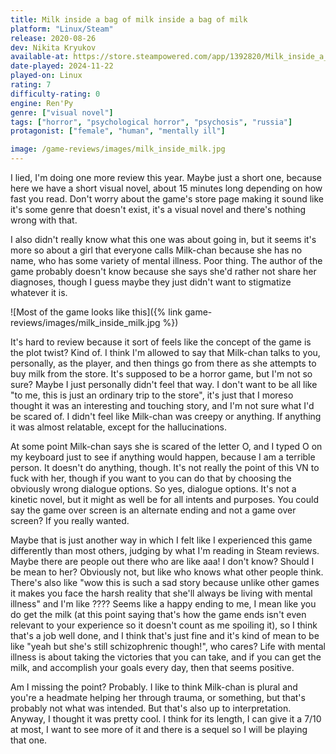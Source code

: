 ```yaml
---
title: Milk inside a bag of milk inside a bag of milk
platform: "Linux/Steam"
release: 2020-08-26
dev: Nikita Kryukov
available-at: https://store.steampowered.com/app/1392820/Milk_inside_a_bag_of_milk_inside_a_bag_of_milk/
date-played: 2024-11-22
played-on: Linux
rating: 7
difficulty-rating: 0
engine: Ren'Py
genre: ["visual novel"]
tags: ["horror", "psychological horror", "psychosis", "russia"]
protagonist: ["female", "human", "mentally ill"]

image: /game-reviews/images/milk_inside_milk.jpg
---
```


I lied, I'm doing one more review this year. Maybe just a short one, because here we have a short visual novel, about 15 minutes long depending on how fast you read. Don't worry about the game's store page making it sound like it's some genre that doesn't exist, it's a visual novel and there's nothing wrong with that.

I also didn't really know what this one was about going in, but it seems it's more so about a girl that everyone calls Milk-chan because she has no name, who has some variety of mental illness. Poor thing. The author of the game probably doesn't know because she says she'd rather not share her diagnoses, though I guess maybe they just didn't want to stigmatize whatever it is.

![Most of the game looks like this]({% link game-reviews/images/milk_inside_milk.jpg %})

It's hard to review because it sort of feels like the concept of the game is the plot twist? Kind of. I think I'm allowed to say that Milk-chan talks to you, personally, as the player, and then things go from there as she attempts to buy milk from the store. It's supposed to be a horror game, but I'm not so sure? Maybe I just personally didn't feel that way. I don't want to be all like "to me, this is just an ordinary trip to the store", it's just that I moreso thought it was an interesting and touching story, and I'm not sure what I'd be scared of. I didn't feel like Milk-chan was creepy or anything. If anything it was almost relatable, except for the hallucinations. 

At some point Milk-chan says she is scared of the letter O, and I typed O on my keyboard just to see if anything would happen, because I am a terrible person. It doesn't do anything, though. It's not really the point of this VN to fuck with her, though if you want to you can do that by choosing the obviously wrong dialogue options. So yes, dialogue options. It's not a kinetic novel, but it might as well be for all intents and purposes. You could say the game over screen is an alternate ending and not a game over screen? If you really wanted.

Maybe that is just another way in which I felt like I experienced this game differently than most others, judging by what I'm reading in Steam reviews. Maybe there are people out there who are like aaa! I don't know? Should I be mean to her? Obviously not, but like who knows what other people think. There's also like "wow this is such a sad story because unlike other games it makes you face the harsh reality that she'll always be living with mental illness" and I'm like ???? Seems like a happy ending to me, I mean like you do get the milk (at this point saying that's how the game ends isn't even relevant to your experience so it doesn't count as me spoiling it), so I think that's a job well done, and I think that's just fine and it's kind of mean to be like "yeah but she's still schizophrenic though!", who cares? Life with mental illness is about taking the victories that you can take, and if you can get the milk, and accomplish your goals every day, then that seems positive. 

Am I missing the point? Probably. I like to think Milk-chan is plural and you're a headmate helping her through trauma, or something, but that's probably not what was intended. But that's also up to interpretation. Anyway, I thought it was pretty cool. I think for its length, I can give it a 7/10 at most, I want to see more of it and there is a sequel so I will be playing that one.